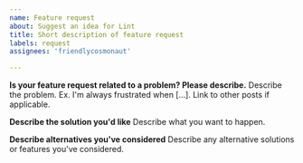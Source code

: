 ```yaml
---
name: Feature request
about: Suggest an idea for Lint
title: Short description of feature request
labels: request
assignees: 'friendlycosmonaut'

---
```


**Is your feature request related to a problem? Please describe.**
Describe the problem. Ex. I'm always frustrated when [...]. Link to other posts if applicable.

**Describe the solution you'd like**
Describe what you want to happen.

**Describe alternatives you've considered**
Describe any alternative solutions or features you've considered.
